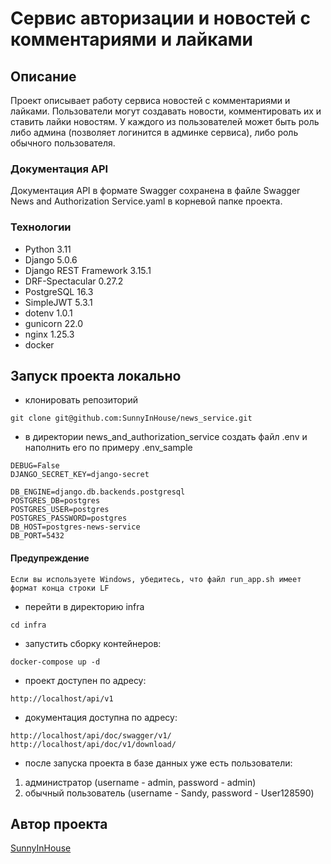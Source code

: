# Cервис авторизации и новостей с комментариями и лайками

## Описание

Проект описывает работу сервиса новостей с комментариями и лайками.
Пользователи могут создавать новости, комментировать их и ставить лайки новостям.
У каждого из пользователей может быть роль либо админа (позволяет логинится в админке
сервиса), либо роль обычного пользователя.

### Документация API

Документация API в формате Swagger сохранена в файле Swagger News and Authorization Service.yaml
в корневой папке проекта.

### Технологии

- Python 3.11
- Django 5.0.6
- Django REST Framework 3.15.1
- DRF-Spectacular 0.27.2
- PostgreSQL 16.3
- SimpleJWT 5.3.1
- dotenv 1.0.1
- gunicorn 22.0
- nginx 1.25.3
- docker


## Запуск проекта локально

- клонировать репозиторий

```
git clone git@github.com:SunnyInHouse/news_service.git
```

- в директории  news_and_authorization_service создать файл .env и наполнить его по примеру .env_sample

```
DEBUG=False
DJANGO_SECRET_KEY=django-secret

DB_ENGINE=django.db.backends.postgresql
POSTGRES_DB=postgres
POSTGRES_USER=postgres
POSTGRES_PASSWORD=postgres
DB_HOST=postgres-news-service
DB_PORT=5432
```

#### Предупреждение

```
Если вы используете Windows, убедитесь, что файл run_app.sh имеет формат конца строки LF
```

- перейти в директорию infra

```
cd infra 
```

- запустить сборку контейнеров:

```
docker-compose up -d
```

- проект доступен по адресу:

```
http://localhost/api/v1
```
- документация доступна по адресу:

```
http://localhost/api/doc/swagger/v1/
http://localhost/api/doc/v1/download/
```

- после запуска проекта в базе данных уже есть пользователи:

1. администратор (username - admin, password - admin)
2. обычный пользователь (username - Sandy, password - User128590)
 
## Автор проекта

[SunnyInHouse](https://github.com/SunnyInHouse)

